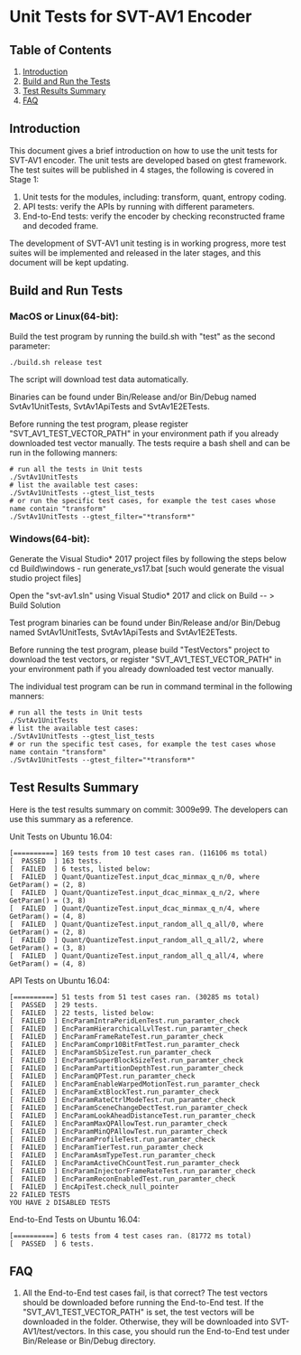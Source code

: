 # Unit Tests for SVT-AV1 Encoder

## Table of Contents

1. [Introduction](#Introduction)
2. [Build and Run the Tests](#Build-the-tests)
3. [Test Results Summary](#Test-Results)
4. [FAQ](#FAQ)

## Introduction

  This document gives a brief introduction on how to use the unit tests for SVT-AV1 encoder. The unit tests are developed based on gtest framework. The test suites will be published in 4 stages, the following is covered in Stage 1:

  1. Unit tests for the modules, including: transform, quant, entropy coding.
  2. API tests: verify the APIs by running with different parameters.
  3. End-to-End tests: verify the encoder by checking reconstructed frame and decoded frame.

  The development of SVT-AV1 unit testing is in working progress, more test suites will be implemented and released in the later stages, and this document will be kept updating.

## Build and Run Tests

### MacOS or Linux(64-bit):

  Build the test program by running the build.sh with "test" as the second parameter:

  ```
  ./build.sh release test
  ```

  The script will download test data automatically.

  Binaries can be found under Bin/Release and/or Bin/Debug named SvtAv1UnitTests, SvtAv1ApiTests and SvtAv1E2ETests.

  Before running the test program, please register "SVT_AV1_TEST_VECTOR_PATH" in your environment path if you already downloaded test vector manually. The tests require a bash shell and can be run in the following manners:

  ```
  # run all the tests in Unit tests
  ./SvtAv1UnitTests
  # list the available test cases:
  ./SvtAv1UnitTests --gtest_list_tests
  # or run the specific test cases, for example the test cases whose name contain "transform"
  ./SvtAv1UnitTests --gtest_filter="*transform*"

  ```

### Windows(64-bit):

  Generate the Visual Studio* 2017 project files by following the steps below cd Build\windows - run generate_vs17.bat
  [such would generate the visual studio project files]

  Open the "svt-av1.sln" using Visual Studio* 2017 and click on Build -- > Build Solution

  Test program binaries can be found under Bin/Release and/or Bin/Debug named SvtAv1UnitTests, SvtAv1ApiTests and SvtAv1E2ETests.

  Before running the test program, please build "TestVectors" project to download the test vectors, or register "SVT_AV1_TEST_VECTOR_PATH" in your environment path if you already downloaded test vector manually.

  The individual test program can be run in command terminal in the following manners:

  ```
  # run all the tests in Unit tests
  ./SvtAv1UnitTests
  # list the available test cases:
  ./SvtAv1UnitTests --gtest_list_tests
  # or run the specific test cases, for example the test cases whose name contain "transform"
  ./SvtAv1UnitTests --gtest_filter="*transform*"

  ```

## Test Results Summary

  Here is the test results summary on commit: 3009e99. The developers can use this summary as a reference.

  Unit Tests on Ubuntu 16.04:

  ```
  [==========] 169 tests from 10 test cases ran. (116106 ms total)
  [  PASSED  ] 163 tests.
  [  FAILED  ] 6 tests, listed below:
  [  FAILED  ] Quant/QuantizeTest.input_dcac_minmax_q_n/0, where GetParam() = (2, 8)
  [  FAILED  ] Quant/QuantizeTest.input_dcac_minmax_q_n/2, where GetParam() = (3, 8)
  [  FAILED  ] Quant/QuantizeTest.input_dcac_minmax_q_n/4, where GetParam() = (4, 8)
  [  FAILED  ] Quant/QuantizeTest.input_random_all_q_all/0, where GetParam() = (2, 8)
  [  FAILED  ] Quant/QuantizeTest.input_random_all_q_all/2, where GetParam() = (3, 8)
  [  FAILED  ] Quant/QuantizeTest.input_random_all_q_all/4, where GetParam() = (4, 8)
  ```

  API Tests on Ubuntu 16.04:

  ```
  [==========] 51 tests from 51 test cases ran. (30285 ms total)
  [  PASSED  ] 29 tests.
  [  FAILED  ] 22 tests, listed below:
  [  FAILED  ] EncParamIntraPeridLenTest.run_paramter_check
  [  FAILED  ] EncParamHierarchicalLvlTest.run_paramter_check
  [  FAILED  ] EncParamFrameRateTest.run_paramter_check
  [  FAILED  ] EncParamCompr10BitFmtTest.run_paramter_check
  [  FAILED  ] EncParamSbSizeTest.run_paramter_check
  [  FAILED  ] EncParamSuperBlockSizeTest.run_paramter_check
  [  FAILED  ] EncParamPartitionDepthTest.run_paramter_check
  [  FAILED  ] EncParamQPTest.run_paramter_check
  [  FAILED  ] EncParamEnableWarpedMotionTest.run_paramter_check
  [  FAILED  ] EncParamExtBlockTest.run_paramter_check
  [  FAILED  ] EncParamRateCtrlModeTest.run_paramter_check
  [  FAILED  ] EncParamSceneChangeDectTest.run_paramter_check
  [  FAILED  ] EncParamLookAheadDistanceTest.run_paramter_check
  [  FAILED  ] EncParamMaxQPAllowTest.run_paramter_check
  [  FAILED  ] EncParamMinQPAllowTest.run_paramter_check
  [  FAILED  ] EncParamProfileTest.run_paramter_check
  [  FAILED  ] EncParamTierTest.run_paramter_check
  [  FAILED  ] EncParamAsmTypeTest.run_paramter_check
  [  FAILED  ] EncParamActiveChCountTest.run_paramter_check
  [  FAILED  ] EncParamInjectorFrameRateTest.run_paramter_check
  [  FAILED  ] EncParamReconEnabledTest.run_paramter_check
  [  FAILED  ] EncApiTest.check_null_pointer
  22 FAILED TESTS
  YOU HAVE 2 DISABLED TESTS
  ```

  End-to-End Tests on Ubuntu 16.04:

  ```
  [==========] 6 tests from 4 test cases ran. (81772 ms total)
  [  PASSED  ] 6 tests.
  ```

## FAQ

1. All the End-to-End test cases fail, is that correct?
  The test vectors should be downloaded before running the End-to-End test. If the "SVT_AV1_TEST_VECTOR_PATH" is set, the test vectors will be downloaded in the folder.
  Otherwise, they will be downloaded into SVT-AV1/test/vectors. In this case, you should run the
  End-to-End test under Bin/Release or Bin/Debug directory.

